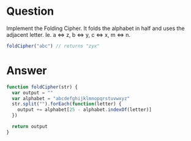 # Question
Implement the Folding Cipher. It folds the alphabet in half and uses the adjacent letter. Ie. a <=> z, b <=> y, c <=> x, m <=> n.

```js
foldCipher("abc") // returns "zyx"
```

# Answer
```js
function foldCipher(str) {
  var output = ""
  var alphabet = "abcdefghijklmnopqrstuvwxyz"
  str.split("").forEach(function(letter) {
    output += alphabet[25 - alphabet.indexOf(letter)]
  })

  return output
}
```
